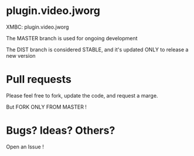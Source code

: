 plugin.video.jworg
==================

XMBC: plugin.video.jworg

The MASTER branch is used for ongoing development

The DIST branch is considered STABLE, and it's updated ONLY to release a new version

# Pull requests

Please feel free to fork, update the code, and request a marge. 

But FORK ONLY FROM MASTER !

# Bugs? Ideas? Others?

Open an Issue !
